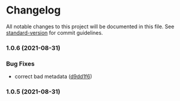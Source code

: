 # Changelog

All notable changes to this project will be documented in this file. See [standard-version](https://github.com/conventional-changelog/standard-version) for commit guidelines.

### 1.0.6 (2021-08-31)


### Bug Fixes

* correct bad metadata ([d9dd1f6](https://github.com/wweiss/aws-serverless-event-test-target/commit/d9dd1f6f797fdf9ef4c29b3e774611a829499c92))

### 1.0.5 (2021-08-31)
